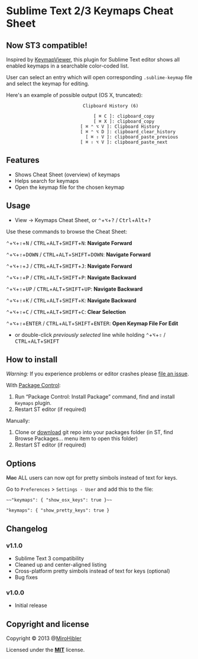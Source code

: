 # Sublime Text 2/3 Keymaps Cheat Sheet

## Now ST3 compatible!

Inspired by [KeymapViewer](https://github.com/wwwjfy/KeymapViewer), this plugin for Sublime Text editor shows all enabled keymaps in a searchable color-coded list.

User can select an entry which will open corresponding `.sublime-keymap` file and select the keymap for editing.

Here's an example of possible output (OS X, truncated):
```
                             Clipboard History (6)                              

                                 [ ⌘ C ]: clipboard_copy
                                 [ ⌘ X ]: clipboard_copy
                            [ ⌘ ⌃ ⌥ V ]: Clipboard History
                            [ ⌘ ⌃ ⌥ D ]: clipboard_clear_history
                              [ ⌘ ⇧ V ]: clipboard_paste_previous
                            [ ⌘ ⇧ ⌥ V ]: clipboard_paste_next
```

## Features

- Shows Cheat Sheet (overview) of keymaps
- Helps search for keymaps
- Open the keymap file for the chosen keymap

## Usage

- View -> Keymaps Cheat Sheet, or <kbd>⌃</kbd>+<kbd>⌥</kbd>+<kbd>?</kbd> / <kbd>Ctrl</kbd>+<kbd>Alt</kbd>+<kbd>?</kbd>

Use these commands to browse the Cheat Sheet:

<kbd>⌃</kbd>+<kbd>⌥</kbd>+<kbd>⇧</kbd>+<kbd>N</kbd> / <kbd>CTRL</kbd>+<kbd>ALT</kbd>+<kbd>SHIFT</kbd>+<kbd>N</kbd>: **Navigate Forward**

<kbd>⌃</kbd>+<kbd>⌥</kbd>+<kbd>⇧</kbd>+<kbd>DOWN</kbd> / <kbd>CTRL</kbd>+<kbd>ALT</kbd>+<kbd>SHIFT</kbd>+<kbd>DOWN</kbd>: **Navigate Forward**

<kbd>⌃</kbd>+<kbd>⌥</kbd>+<kbd>⇧</kbd>+<kbd>J</kbd> / <kbd>CTRL</kbd>+<kbd>ALT</kbd>+<kbd>SHIFT</kbd>+<kbd>J</kbd>: **Navigate Forward**

<kbd>⌃</kbd>+<kbd>⌥</kbd>+<kbd>⇧</kbd>+<kbd>P</kbd> / <kbd>CTRL</kbd>+<kbd>ALT</kbd>+<kbd>SHIFT</kbd>+<kbd>P</kbd>: **Navigate Backward**

<kbd>⌃</kbd>+<kbd>⌥</kbd>+<kbd>⇧</kbd>+<kbd>UP</kbd> / <kbd>CTRL</kbd>+<kbd>ALT</kbd>+<kbd>SHIFT</kbd>+<kbd>UP</kbd>: **Navigate Backward**

<kbd>⌃</kbd>+<kbd>⌥</kbd>+<kbd>⇧</kbd>+<kbd>K</kbd> / <kbd>CTRL</kbd>+<kbd>ALT</kbd>+<kbd>SHIFT</kbd>+<kbd>K</kbd>: **Navigate Backward**

<kbd>⌃</kbd>+<kbd>⌥</kbd>+<kbd>⇧</kbd>+<kbd>C</kbd> / <kbd>CTRL</kbd>+<kbd>ALT</kbd>+<kbd>SHIFT</kbd>+<kbd>C</kbd>: **Clear Selection**

<kbd>⌃</kbd>+<kbd>⌥</kbd>+<kbd>⇧</kbd>+<kbd>ENTER</kbd> / <kbd>CTRL</kbd>+<kbd>ALT</kbd>+<kbd>SHIFT</kbd>+<kbd>ENTER</kbd>: **Open Keymap File For Edit**

- or double-click _previously selected_ line while holding <kbd>⌃</kbd>+<kbd>⌥</kbd>+<kbd>⇧</kbd> / <kbd>CTRL</kbd>+<kbd>ALT</kbd>+<kbd>SHIFT</kbd>

## How to install

*Warning:* If you experience problems or editor crashes please [file an issue](https://github.com/MiroHibler/sublime-keymaps/issues).

With [Package Control](http://wbond.net/sublime_packages/package_control):

1. Run “Package Control: Install Package” command, find and install `Keymaps` plugin.
2. Restart ST editor (if required)

Manually:

1. Clone or [download](https://github.com/MiroHibler/sublime-keymaps/archive/master.zip) git repo into your packages folder (in ST, find Browse Packages... menu item to open this folder)
2. Restart ST editor (if required)

## Options

~~Mac~~ ALL users can now opt for pretty simbols instead of text for keys.

Go to `Preferences` > `Settings - User` and add this to the file:

`~~"keymaps": { "show_osx_keys": true }~~`

`"keymaps": { "show_pretty_keys": true }`


## Changelog

### v1.1.0

* Sublime Text 3 compatibility
* Cleaned up and center-aligned listing
* Cross-platform pretty simbols instead of text for keys (optional)
* Bug fixes

### v1.0.0

* Initial release

## Copyright and license

Copyright © 2013 @[MiroHibler](http://twitter.com/MiroHibler) 

Licensed under the [**MIT**](./LICENSE.txt) license.